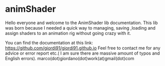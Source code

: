 animShader
==========

Hello everyone and welcome to the AnimShader lib documentation.
This lib was born because I needed a quick way to managing, saving ,loading and assign shaders
to an animation rig without going crazy with it.

You can find the documentation at this link:
https://github.com/giordi91/giordi91.github.io
Feel free to contact me for any advice or error report etc.( I am sure there are massive amount of typos and English errors).
marco(dot)giordano(dot)work(at)gmail(dot)com
